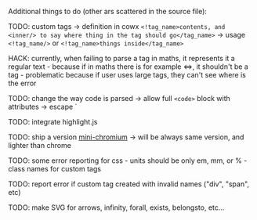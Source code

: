 
Additional things to do (other ars scattered in the source file):

TODO: custom tags
    -> definition in cowx `<!tag_name>contents, and <inner/> to say where thing in the tag should go</tag_name>`
    -> usage `<!tag_name/>` or `<!tag_name>things inside</tag_name>`

HACK: currently, when failing to parse a tag in maths, it represents it a regular text
    - because if in maths there is for example <=>, it shouldn't be a tag
    - problematic because if user uses large tags, they can't see where is the error

TODO: change the way code is parsed
    -> allow full `<code>` block with attributes
    -> escape `

TODO: integrate highlight.js

TODO: ship a version [mini-chromium](https://github.com/chromium/mini_chromium)
    -> will be always same version, and lighter than chrome

TODO: some error reporting for css
    - units should be only em, mm, or %
    - class names for custom tags

TODO: report error if custom tag created with invalid names ("div", "span", etc)

TODO: make SVG for arrows, infinity, forall, exists, belongsto, etc...

